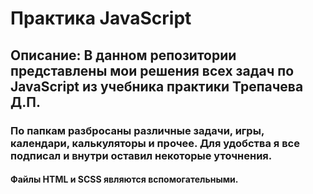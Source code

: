 # Практика JavaScript
## Описание: В данном репозитории представлены мои решения всех задач по JavaScript из учебника практики Трепачева Д.П.

### По папкам разбросаны различные задачи, игры, календари, калькуляторы и прочее. Для удобства я все подписал и внутри оставил некоторые уточнения.
#### Файлы HTML и SCSS являются вспомогательными.
